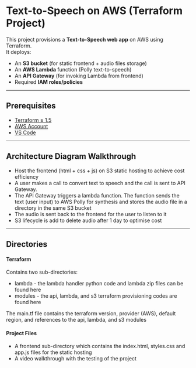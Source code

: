 # Text-to-Speech on AWS (Terraform Project)

This project provisions a **Text-to-Speech web app** on AWS using Terraform.  
It deploys:
- An **S3 bucket** (for static frontend + audio files storage)
- An **AWS Lambda** function (Polly text-to-speech)
- An **API Gateway** (for invoking Lambda from frontend)
- Required **IAM roles/policies**

---

## Prerequisites

- [Terraform ≥ 1.5](https://developer.hashicorp.com/terraform/downloads)
- [AWS Account](https://aws.amazon.com/console/)
- [VS Code](https://code.visualstudio.com/download)

---

## Architecture Diagram Walkthrough
- Host the frontend (html + css + js) on S3 static hosting to achieve cost efficiency
- A user makes a call to convert text to speech and the call is sent to API Gateway. 
- The API Gateway triggers a lambda function. The function sends the text (user input) to AWS Polly for synthesis and stores the audio file in a directory in the same S3 bucket
- The audio is sent back to the frontend for the user to listen to it
- S3 lifecycle is add to delete audio after 1 day to optimise cost

---
## Directories
#### Terraform
Contains two sub-directories:
- lambda - the lambda handler python code and lambda zip files can be found here
- modules - the api, lambda, and s3 terraform provisioning codes are found here

The main.tf file contains the terraform version, provider (AWS), default region, and references to the api, lambda, and s3 modules

#### Project Files
- A frontend sub-directory which contains the index.html, styles.css and app.js files for the static hosting
- A video walkthrough with the testing of the project
